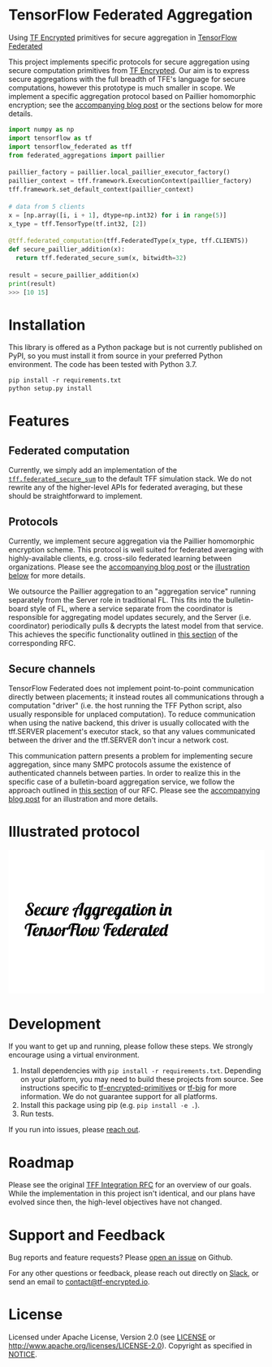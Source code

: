 # TensorFlow Federated Aggregation
Using [TF Encrypted](https://github.com/tf-encrypted/tf-encrypted) primitives for secure aggregation in [TensorFlow Federated](https://github.com/tensorflow/federated)

This project implements specific protocols for secure aggregation using secure computation primitives from [TF Encrypted](https://github.com/tf-encrypted/tf-encrypted). Our aim is to express secure aggregations with the full breadth of TFE's language for secure computations, however this prototype is much smaller in scope. We implement a specific aggregation protocol based on Paillier homomorphic encryption; see the [accompanying blog post](https://medium.com/dropoutlabs/building-secure-aggregation-into-tensorflow-federated-4514fca40cc0) or the sections below for more details.

```python
import numpy as np
import tensorflow as tf
import tensorflow_federated as tff
from federated_aggregations import paillier

paillier_factory = paillier.local_paillier_executor_factory()
paillier_context = tff.framework.ExecutionContext(paillier_factory)
tff.framework.set_default_context(paillier_context)

# data from 5 clients
x = [np.array([i, i + 1], dtype=np.int32) for i in range(5)]
x_type = tff.TensorType(tf.int32, [2])

@tff.federated_computation(tff.FederatedType(x_type, tff.CLIENTS))
def secure_paillier_addition(x):
  return tff.federated_secure_sum(x, bitwidth=32)

result = secure_paillier_addition(x)
print(result)
>>> [10 15]
```

# Installation
This library is offered as a Python package but is not currently published on PyPI, so you must install it from source in your preferred Python environment. The code has been tested with Python 3.7.

```
pip install -r requirements.txt
python setup.py install
```

# Features
## Federated computation
Currently, we simply add an implementation of the [`tff.federated_secure_sum`](https://www.tensorflow.org/federated/api_docs/python/tff/federated_secure_sum) to the default TFF simulation stack. We do not rewrite any of the higher-level APIs for federated averaging, but these should be straightforward to implement.

## Protocols
Currently, we implement secure aggregation via the Paillier homomorphic encryption scheme. This protocol is well suited for federated averaging with highly-available clients, e.g. cross-silo federated learning between organizations. Please see the [accompanying blog post](https://medium.com/dropoutlabs/building-secure-aggregation-into-tensorflow-federated-4514fca40cc0) or the [illustration below](#illustrated-protocol) for more details.

We outsource the Paillier aggregation to an "aggregation service" running separately from the Server role in traditional FL. This fits into the bulletin-board style of FL, where a service separate from the coordinator is responsible for aggregating model updates securely, and the Server (i.e. coordinator) periodically pulls & decrypts the latest model from that service. This achieves the specific functionality outlined in [this section](https://github.com/tf-encrypted/rfcs/tree/master/20190924-tensorflow-federated#specific-encrypted-executors) of the corresponding RFC.

## Secure channels
TensorFlow Federated does not implement point-to-point communication directly between placements; it instead routes all communications through a computation "driver" (i.e. the host running the TFF Python script, also usually responsible for unplaced computation). To reduce communication when using the native backend, this driver is usually collocated with the tff.SERVER placement's executor stack, so that any values communicated between the driver and the tff.SERVER don't incur a network cost.

This communication pattern presents a problem for implementing secure aggregation, since many SMPC protocols assume the existence of authenticated channels between parties. In order to realize this in the specific case of a bulletin-board aggregation service, we follow the approach outlined in [this section](https://github.com/tf-encrypted/rfcs/tree/master/20190924-tensorflow-federated#network-strategy-and-secure-channels) of our RFC. Please see the [accompanying blog post](https://medium.com/dropoutlabs/building-secure-aggregation-into-tensorflow-federated-4514fca40cc0) for an illustration and more details.

# Illustrated protocol

![Secure aggregation protocol](./protocol.gif)

# Development
If you want to get up and running, please follow these steps. We strongly encourage using a virtual environment.
1. Install dependencies with `pip install -r requirements.txt`. Depending on your platform, you may need to build these projects from source. See instructions specific to [tf-encrypted-primitives](https://github.com/tf-encrypted/tf-encrypted/tree/master/primitives) or [tf-big](https://github.com/tf-encrypted/tf-big) for more information. We do not guarantee support for all platforms.
2. Install this package using pip (e.g. `pip install -e .`).
3. Run tests.

If you run into issues, please [reach out](#support-and-feedback).

# Roadmap
Please see the original [TFF Integration RFC](https://github.com/tf-encrypted/rfcs/tree/master/20190924-tensorflow-federated) for an overview of our goals. While the implementation in this project isn't identical, and our plans have evolved since then, the high-level objectives have not changed.

# Support and Feedback
Bug reports and feature requests? Please [open an issue](https://github.com/tf-encrypted/federated-aggregations/issues) on Github.

For any other questions or feedback, please reach out directly on [Slack](https://join.slack.com/t/tf-encrypted/shared_invite/enQtNjI5NjY5NTc0NjczLWM4MTVjOGVmNGFkMWU2MGEzM2Q5ZWFjMTdmZjdmMTM2ZTU4YjJmNTVjYmE1NDAwMDIzMjllZjJjMWNiMTlmZTQ), or send an email to [contact@tf-encrypted.io](mailto:contact@tf-encrypted.io).

# License

Licensed under Apache License, Version 2.0 (see [LICENSE](./LICENSE) or http://www.apache.org/licenses/LICENSE-2.0). Copyright as specified in [NOTICE](./NOTICE).
